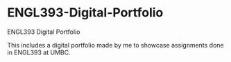 # ENGL393-Digital-Portfolio
ENGL393 Digital Portfolio

This includes a digital portfolio made by me to showcase assignments done in ENGL393 at UMBC.
